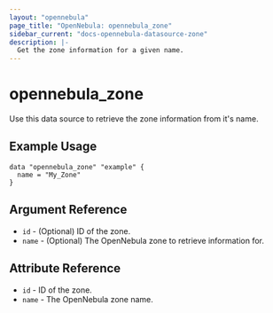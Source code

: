 ```yaml
---
layout: "opennebula"
page_title: "OpenNebula: opennebula_zone"
sidebar_current: "docs-opennebula-datasource-zone"
description: |-
  Get the zone information for a given name.
---
```


# opennebula_zone

Use this data source to retrieve the zone information from it's name.

## Example Usage

```hcl
data "opennebula_zone" "example" {
  name = "My_Zone"
}
```

## Argument Reference

* `id` - (Optional) ID of the zone.
* `name` - (Optional) The OpenNebula zone to retrieve information for.

## Attribute Reference

* `id` - ID of the zone.
* `name` - The OpenNebula zone name.
